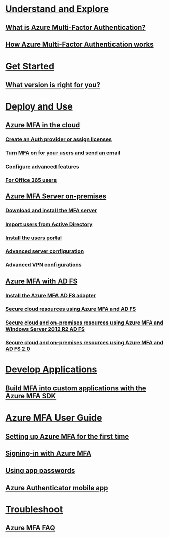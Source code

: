 # [Understand and Explore](multi-factor-authentication.md)
## [What is Azure Multi-Factor Authentication?](multi-factor-authentication.md)
## [How Azure Multi-Factor Authentication works](multi-factor-authentication-how-it-works.md)
# [Get Started](multi-factor-authentication-get-started.md)
## [What version is right for you?](multi-factor-authentication-get-started.md)
# [Deploy and Use](multi-factor-authentication-get-started-cloud.md)
## [Azure MFA in the cloud](multi-factor-authentication-get-started-cloud.md)
### [Create an Auth provider or assign licenses](multi-factor-authentication-get-started-cloud.md#assigning-an-azure-mfa-azure-ad-premium-or-enterprise-mobility-license-to-users)
### [Turn MFA on for your users and send an email](multi-factor-authentication-get-started-cloud.md#turn-on-multi-factor-authentication-for-users)
### [Configure advanced features](multi-factor-authentication-whats-next.md)
### [For Office 365 users](https://support.office.com/en-US/article/Set-up-multi-factor-authentication-for-Office-365-8f0454b2-f51a-4d9c-bcde-2c48e41621c6)
## [Azure MFA Server on-premises](multi-factor-authentication-get-started-server.md)
### [Download and install the MFA server](multi-factor-authentication-get-started-server.md#install-and-configure-the-azure-multi-factor-authentication-server)
### [Import users from Active Directory](multi-factor-authentication-get-started-server.md#import-users-from-active-directory)
### [Install the users portal](multi-factor-authentication-get-started-portal.md)
### [Advanced server configuration](multi-factor-authentication-get-started-server.md#advanced-azure-multi-factor-authentication-server-configurations)
### [Advanced VPN configurations](multi-factor-authentication-advanced-vpn-configurations.md)
## [Azure MFA with AD FS](multi-factor-authentication-get-started-adfs.md)
### [Install the Azure MFA AD FS adapter](multi-factor-authentication-get-started-adfs-w2k12.md#to-install-the-ad-fs-adapter-standalone-using-the-web-service-sdk)
### [Secure cloud resources using Azure MFA and AD FS](multi-factor-authentication-get-started-adfs-cloud.md)
### [Secure cloud and on-premises resources using Azure MFA and Windows Server 2012 R2 AD FS](multi-factor-authentication-get-started-adfs-w2k12.md)
### [Secure cloud and on-premises resources using Azure MFA and AD FS 2.0](multi-factor-authentication-get-started-adfs-adfs2.md)
# [Develop Applications](multi-factor-authentication-sdk.md)
## [Build MFA into custom applications with the Azure MFA SDK](multi-factor-authentication-sdk.md)
# [Azure MFA User Guide](multi-factor-authentication-end-user.md)
## [Setting up Azure MFA for the first time](multi-factor-authentication-end-user-first-time.md)
## [Signing-in with Azure MFA](multi-factor-authentication-end-user-signin.md)
## [Using app passwords](multi-factor-authentication-end-user-app-passwords.md)
## [Azure Authenticator mobile app](multi-factor-authentication-azure-authenticator.md)
# [Troubleshoot](multi-factor-authentication-faq.md)
## [Azure MFA FAQ](multi-factor-authentication-faq.md)
